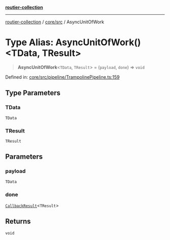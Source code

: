 [**routier-collection**](../../../README.md)

***

[routier-collection](../../../README.md) / [core/src](../README.md) / AsyncUnitOfWork

# Type Alias: AsyncUnitOfWork()\<TData, TResult\>

> **AsyncUnitOfWork**\<`TData`, `TResult`\> = (`payload`, `done`) => `void`

Defined in: [core/src/pipeline/TrampolinePipeline.ts:159](https://github.com/Agrejus/routier/blob/ae307d61bf9883ec014a438be7cbd96d2060d092/core/src/pipeline/TrampolinePipeline.ts#L159)

## Type Parameters

### TData

`TData`

### TResult

`TResult`

## Parameters

### payload

`TData`

### done

[`CallbackResult`](CallbackResult.md)\<`TResult`\>

## Returns

`void`
